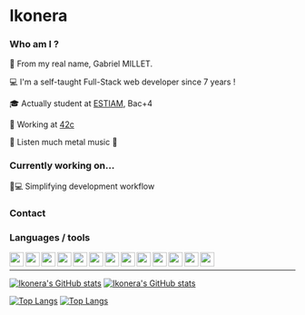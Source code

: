 # Ikonera

### Who am I ?
:bust_in_silhouette: From my real name, Gabriel MILLET.

:computer: I'm a self-taught Full-Stack web developer since 7 years !

:mortar_board: Actually student at [ESTIAM](https://www.estiam.education/), Bac+4

:office: Working at [42c](https://www.42consulting.fr)

:musical_note: Listen much metal music :metal:

### Currently working on...

:rocket::computer: Simplifying development workflow

### Contact

### Languages / tools

<img align="left" src="https://upload.wikimedia.org/wikipedia/commons/a/a5/Archlinux-icon-crystal-64.svg" width="25pt"/>
<img align="left" src="https://cdn.jsdelivr.net/gh/devicons/devicon/icons/git/git-original.svg" width="25pt"/>
<img align="left" src="https://cdn.jsdelivr.net/gh/devicons/devicon/icons/bash/bash-original.svg" width="25pt"/>
<img align="left" src="https://upload.wikimedia.org/wikipedia/commons/3/3a/Neovim-mark.svg" width="25pt"/>
<img align="left" src="https://upload.wikimedia.org/wikipedia/commons/4/4b/Visual_Studio_Code_Insiders_1.36_icon.svg" width="25pt"/>
<img align="left" src="https://cdn.jsdelivr.net/gh/devicons/devicon/icons/typescript/typescript-original.svg" width="25pt"/>
<img align="left" src="https://cdn.jsdelivr.net/gh/devicons/devicon/icons/javascript/javascript-original.svg" width="25pt"/>
<img align="left" src="https://upload.wikimedia.org/wikipedia/commons/0/0c/Nodejs.svg" width="25pt"/>
<img align="left" src="https://upload.wikimedia.org/wikipedia/commons/8/8a/Logo_NestJS.svg" width="25pt"/>
<img align="left" src="https://upload.wikimedia.org/wikipedia/commons/3/33/Reactjs.svg" width="25pt"/>
<img align="left" src="https://upload.wikimedia.org/wikipedia/commons/e/eb/MongoDB_Logo.png" width="25pt"/>
<img align="left" src="https://upload.wikimedia.org/wikipedia/commons/2/29/Postgresql_elephant.svg" width="25pt"/>
<img align="left" src="https://cdn.jsdelivr.net/gh/devicons/devicon/icons/lua/lua-original-wordmark.svg" width="25pt"/>

<br />

---
[![Ikonera's GitHub stats](https://github-readme-stats.vercel.app/api?show_icons=true&username=ikonera&theme=tokyonight)](https://github.com/anuraghazra/github-readme-stats#gh-dark-mode-only)
[![Ikonera's GitHub stats](https://github-readme-stats.vercel.app/api?show_icons=true&username=ikonera&theme=vue)](https://github.com/anuraghazra/github-readme-stats#gh-light-mode-only)

[![Top Langs](https://github-readme-stats.vercel.app/api/top-langs/?username=ikonera&layout=compact&theme=tokyonight)](https://github.com/anuraghazra/github-readme-stats#gh-dark-mode-only)
[![Top Langs](https://github-readme-stats.vercel.app/api/top-langs/?username=ikonera&layout=compact&theme=vue)](https://github.com/anuraghazra/github-readme-stats#gh-light-mode-only)
